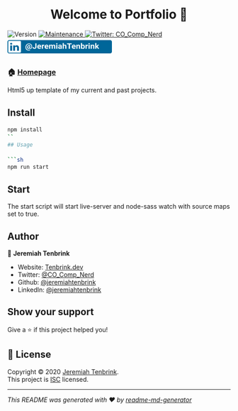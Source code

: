 
<h1 align="center">Welcome to Portfolio 👋</h1>
<p>
  <img alt="Version" src="https://img.shields.io/badge/version-1.0.0-blue.svg?cacheSeconds=2592000" />

  <a href="https://github.com/jeremiahtenbrink/jeremiahtenbrinkhub.io.git/graphs/commit-activity" target="_blank">
    <img alt="Maintenance" src="https://img.shields.io/badge/Maintained%3F-yes-green.svg" />
  </a>
  <a href="https://twitter.com/CO_Comp_Nerd" target="_blank">
    <img alt="Twitter: CO_Comp_Nerd" src="https://img.shields.io/twitter/follow/CO_Comp_Nerd.svg?style=social" />
  </a>
  <a href="https://www.linkedin.com/in/jeremiahtenbrink/" target="_blank">
      <img alt="LinkedIn: JeremiahTenbrink" src="./assets/images/linkedInBadge.svg" />
    </a>
</p>


### 🏠 [Homepage](http://tenbrink.dev)

Html5 up template of my current and past projects. 

## Install

```sh
npm install
``
## Usage

```sh
npm run start
```

## Start
The start script will start live-server and node-sass watch with source maps
 set to true.

## Author

👤 **Jeremiah Tenbrink**

* Website: [Tenbrink.dev](http://tenbrink.dev)
* Twitter: [@CO_Comp_Nerd](https://twitter.com/CO_Comp_Nerd)
* Github: [@jeremiahtenbrink](https://github.com/jeremiahtenbrink)
* LinkedIn: [@jeremiahtenbrink](https://linkedin.com/in/jeremiahtenbrink)

## Show your support

Give a ⭐️ if this project helped you!

## 📝 License

Copyright © 2020 [Jeremiah Tenbrink](https://github.com/jeremiahtenbrink).<br />
This project is [ISC](https://github.com/jeremiahtenbrink/jeremiahtenbrinkhub.io.git/blob/master/LICENSE) licensed.

***
_This README was generated with ❤️ by [readme-md-generator](https://github.com/kefranabg/readme-md-generator)_
